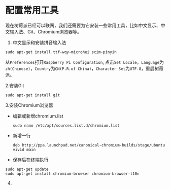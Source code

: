 # 配置常用工具

现在树莓派已经可以联网，我们还需要为它安装一些常用工具，比如中文显示、中文输入法、Git、Chromium浏览器等。
1. 中文显示和安装拼音输入法
```
sudo apt-get install ttf-wqy-microhei scim-pinyin
```
从```Preferences```打开```Raspberry Pi Configuration```, 点击```Set Locale```，```Language```为```zh(Chinese)```，```Country```为```CN(P.R.of China)```，```Character Set```为```UTF-8```，重启树莓派。

2.安装Git
```
sudo apt-get install git
```
3.安装Chromium浏览器
* 编辑或新增chromium.list

  ```sudo nano /etc/apt/sources.list.d/chromium.list```
* 新增一行

  ```deb http://ppa.launchpad.net/canonical-chromium-builds/stage/ubuntu vivid main```
* 保存后在终端执行
```
sudo apt-get update
sudo apt-get install chromium-browser chromium-browser-l10n
```
4.